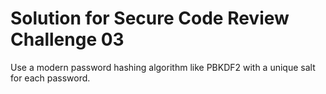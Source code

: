 # Solution for Secure Code Review Challenge 03

Use a modern password hashing algorithm like PBKDF2 with a unique salt for each password.

